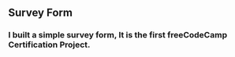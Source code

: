 ## Survey Form

### I built a simple survey form, It is the first freeCodeCamp Certification Project.
